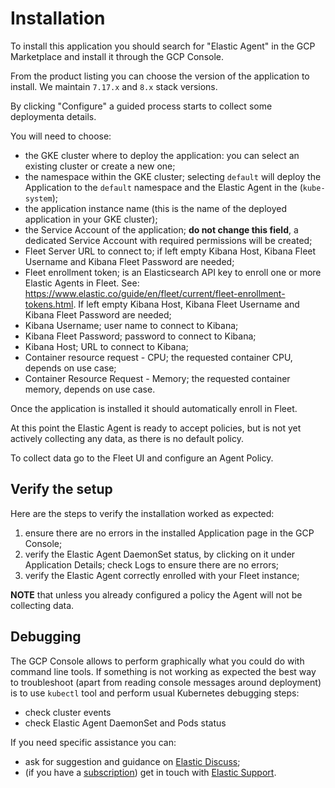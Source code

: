# Installation

To install this application you should search for "Elastic Agent" in the GCP Marketplace and install it through the GCP Console.

From the product listing you can choose the version of the application to install. We maintain `7.17.x` and `8.x` stack versions.

By clicking "Configure" a guided process starts to collect some deploymenta details.

You will need to choose:
- the GKE cluster where to deploy the application: you can select an existing cluster or create a new one;
- the namespace within the GKE cluster; selecting `default` will deploy the Application to the `default` namespace and the Elastic Agent in the (`kube-system`);
- the application instance name (this is the name of the deployed application in your GKE cluster);
- the Service Account of the application; **do not change this field**, a dedicated Service Account with required permissions will be created;
- Fleet Server URL to connect to; if left empty Kibana Host, Kibana Fleet Username and Kibana Fleet Password are needed;
- Fleet enrollment token; is an Elasticsearch API key to enroll one or more Elastic Agents in Fleet. See: https://www.elastic.co/guide/en/fleet/current/fleet-enrollment-tokens.html. If left empty Kibana Host, Kibana Fleet Username and Kibana Fleet Password are needed;
- Kibana Username; user name to connect to Kibana;
- Kibana Fleet Password; password to connect to Kibana;
- Kibana Host; URL to connect to Kibana;
- Container resource request - CPU; the requested container CPU, depends on use case;
- Container Resource Request - Memory; the requested container memory, depends on use case.

Once the application is installed it should automatically enroll in Fleet. 

At this point the Elastic Agent is ready to accept policies, but is not yet actively collecting any data, as there is no default policy.

To collect data go to the Fleet UI and configure an Agent Policy.

## Verify the setup

Here are the steps to verify the installation worked as expected:
1. ensure there are no errors in the installed Application page in the GCP Console;
2. verify the Elastic Agent DaemonSet status, by clicking on it under Application Details; check Logs to ensure there are no errors;
3. verify the Elastic Agent correctly enrolled with your Fleet instance;

**NOTE** that unless you already configured a policy the Agent will not be collecting data.

## Debugging

The GCP Console allows to perform graphically what you could do with command line tools. If something is not working as expected the best way to troubleshoot (apart from reading console messages around deployment) is to use `kubectl` tool and perform usual Kubernetes debugging steps:
- check cluster events
- check Elastic Agent DaemonSet and Pods status

If you need specific assistance you can:
- ask for suggestion and guidance on [Elastic Discuss](https://discuss.elastic.co/);
- (if you have a [subscription](https://www.elastic.co/subscriptions)) get in touch with [Elastic Support](https://support.elastic.co/).